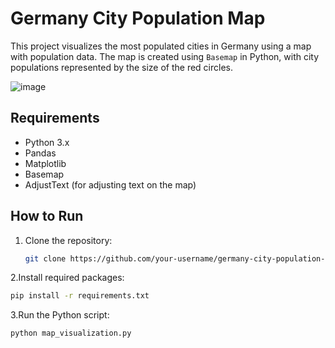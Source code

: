 # Germany City Population Map

This project visualizes the most populated cities in Germany using a map with population data. The map is created using `Basemap` in Python, with city populations represented by the size of the red circles.


![image](https://github.com/user-attachments/assets/690fe755-4259-471e-861d-5d41a7056ccd)



## Requirements
- Python 3.x
- Pandas
- Matplotlib
- Basemap
- AdjustText (for adjusting text on the map)

## How to Run

1. Clone the repository:
   ```bash
   git clone https://github.com/your-username/germany-city-population-map.git
   ```
2.Install required packages:
```bash
pip install -r requirements.txt
```
3.Run the Python script:
```bash
python map_visualization.py
```
